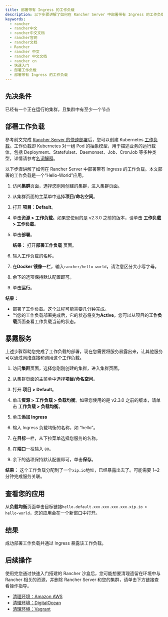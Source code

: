 ```yaml
---
title: 部署带有 Ingress 的工作负载
description: 以下步骤讲解了如何在 Rancher Server 中部署带有 Ingress 的工作负载。本文部署的工作负载是一个“Hello-World”应用。
keywords:
  - rancher
  - rancher中文
  - rancher中文文档
  - rancher官网
  - rancher文档
  - Rancher
  - rancher 中文
  - rancher 中文文档
  - rancher cn
  - 快速入门
  - 部署工作负载
  - 部署带有 Ingress 的工作负载
---
```


## 先决条件

已经有一个正在运行的集群，且集群中有至少一个节点

## 部署工作负载

参考前文完成 [Rancher Server 的快速部署](/docs/rancher2/quick-start-guide/deployment/_index)后，您可以创建 Kubernetes [工作负载](https://kubernetes.io/docs/concepts/workloads/)。工作负载即 Kubernetes 对一组 Pod 的抽象模型，用于描述业务的运行载体，包括 Deployment、Statefulset、Daemonset、Job、CronJob 等多种类型，详情请参考[名词解释](/docs/rancher2/overview/glossary/_index)。

以下步骤讲解了如何在 Rancher Server 中部署带有 Ingress 的工作负载。本文部署的工作负载是一个“Hello-World”应用。

1. 访问**集群**页面，选择您刚刚创建的集群，进入集群页面。

1. 从集群页面的主菜单中选择**项目/命名空间**。

1. 打开 **项目：Default**。

1. 单击**资源 > 工作负载**。如果您使用的是 v2.3.0 之前的版本，请单击 **工作负载 > 工作负载**。

1. 单击**部署**。

   **结果：** 打开**部署工作负载** 页面。

1. 输入工作负载的名称。

1. 在**Docker 镜像**一栏，输入`rancher/hello-world`，请注意区分大小写字母。

1. 余下的选项保持默认配置即可。

1. 单击**运行**。

**结果：**

- 部署了工作负载。这个过程可能需要几分钟完成。
- 当您的工作负载部署完成后，它的状态将变为**Active**，您可以从项目的**工作负载**页面查看工作负载当前的状态。

## 暴露服务

上述步骤帮助您完成了工作负载的部署，现在您需要将服务暴露出来，让其他服务可以通过网络连接和调用这个工作负载。

1.  访问**集群**页面，选择您刚刚创建的集群，进入集群页面。

1.  从集群页面的主菜单中选择**项目/命名空间**。

1.  打开 **项目 > Default**。

1.  单击**资源 > 工作负载 > 负载均衡**。如果您使用的是 v2.3.0 之前的版本，请单击 **工作负载 > 负载均衡**。

1.  单击**添加 Ingress**

1.  输入 Ingress 负载均衡的名称，如 “hello”。

1.  在**目标**一栏，从下拉菜单选择您服务的名称。

1.  在**端口**一栏输入 `80`。

1.  余下的选项保持默认配置即可，单击**保存**。

**结果：** 这个工作负载分配到了一个`xip.io`地址，已经暴露出去了。可能需要 1~2 分钟完成服务关联。

## 查看您的应用

从**负载均衡**页面单击目标链接`hello.default.xxx.xxx.xxx.xxx.xip.io > hello-world`，您的应用会在一个新窗口中打开。

## 结果

成功部署工作负载并通过 Ingress 暴露该工作负载。

## 后续操作

使用完您通过快速入门搭建的 Rancher 沙盒后，您可能想要清理遗留在环境中与 Rancher 相关的资源，并删除 Rancher Server 和您的集群，请单击下方链接查看操作指导。

- [清理环境：Amazon AWS](/docs/rancher2/quick-start-guide/deployment/amazon-aws-qs/_index)
- [清理环境：DigitalOcean](/docs/rancher2/quick-start-guide/deployment/digital-ocean-qs/_index)
- [清理环境：Vagrant](/docs/rancher2/quick-start-guide/deployment/quickstart-vagrant/_index)
